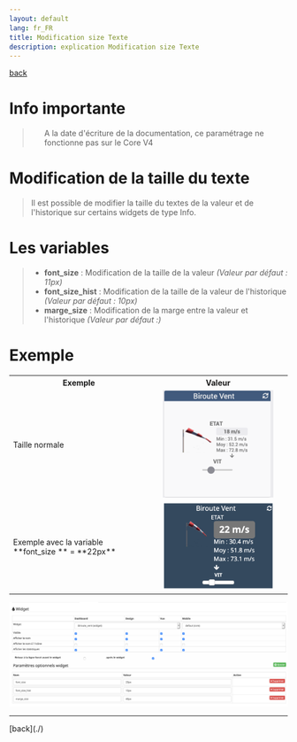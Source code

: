 ```yaml
---
layout: default
lang: fr_FR
title: Modification size Texte
description: explication Modification size Texte
---
```

[back](./)
# Info importante

<blockquote>
    <ul>
        A la date d'écriture de la documentation, ce paramétrage ne fonctionne pas sur le Core V4
    </ul>
</blockquote>

# Modification de la taille du texte

<blockquote>
    Il est possible de modifier la taille du textes de la valeur et de l'historique sur certains widgets de type Info.
</blockquote>

# Les variables

<blockquote>
    <ul>
        <li><b>font_size</b> : Modification de la taille de la valeur <i>(Valeur par défaut : 11px)</i></li>
        <li><b>font_size_hist</b> : Modification de la taille de la valeur de l'historique <i>(Valeur par défaut : 10px)</i></li>
        <li><b>marge_size</b> : Modification de la marge entre la valeur et l'historique <i>(Valeur par défaut :)</i></li>
    </ul>
</blockquote>

# Exemple
<CENTER>
    <TABLE width="60%">
        <TR>
            <th scope="col" width="50%">Exemple</th>
            <th scope="col" width="50%">Valeur</th>
        </TR>
        <TR>
            <TD width="50%">Taille normale</TD>
            <TD width="50%" align="center"><img src="../img/help/config_size_1.png" alt="Size normal" width="200"/></TD>
        </TR>
        <TR>
            <TD width="50%">Exemple avec la variable **font_size ** = **22px**</TD>
            <TD width="50%" align="center"><img src="../img/help/config_size_2.png" alt="Size" width="200" /></TD>
        </TR>
    </TABLE>
</CENTER>
<p><img src="../img/help/config_size_3.png" alt="Size réglage" width="800"/></p>


<hr />
[back](./)